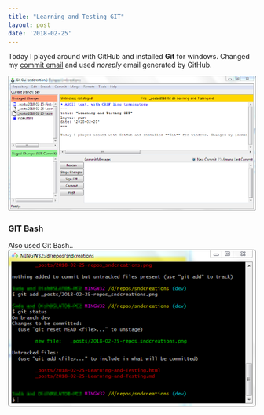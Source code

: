 ```yaml
---
title: "Learning and Testing GIT"
layout: post
date: '2018-02-25'
---
```


Today I played around with GitHub and installed **Git** for windows. Changed my [commit email](https://help.github.com/articles/setting-your-commit-email-address-in-git/)  and used *noreply* email generated by GitHub.

![Git GUI](2018-02-25-repos_sndcreations.png)

### GIT Bash
Also used Git Bash..
![Git Bash](2018-02-25-gitbash.png)

